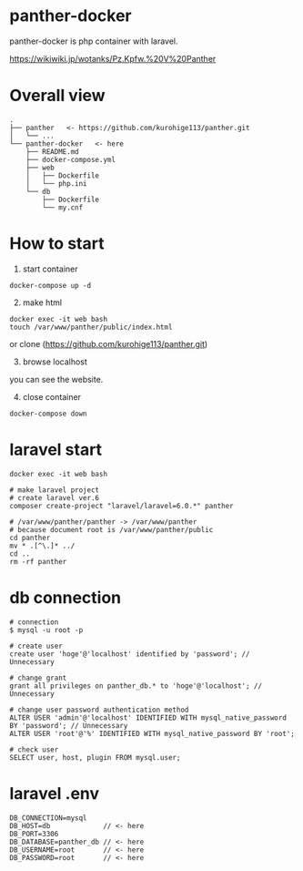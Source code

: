 # panther-docker
panther-docker is php container with laravel.

https://wikiwiki.jp/wotanks/Pz.Kpfw.%20V%20Panther

# Overall view
```
.
├── panther   <- https://github.com/kurohige113/panther.git
│   └── ...
└── panther-docker   <- here
    ├── README.md
    ├── docker-compose.yml
    ├── web
    │   ├── Dockerfile
    │   └── php.ini
    └── db
        ├── Dockerfile
        └── my.cnf
```

# How to start

1. start container
```
docker-compose up -d
```

2. make html
```
docker exec -it web bash
touch /var/www/panther/public/index.html
```
or clone (https://github.com/kurohige113/panther.git)

3. browse localhost

you can see the website.

4. close container

```
docker-compose down
```

# laravel start
```
docker exec -it web bash

# make laravel project
# create laravel ver.6
composer create-project "laravel/laravel=6.0.*" panther

# /var/www/panther/panther -> /var/www/panther
# because document root is /var/www/panther/public
cd panther
mv * .[^\.]* ../
cd ..
rm -rf panther
```

# db connection
```
# connection
$ mysql -u root -p

# create user 
create user 'hoge'@'localhost' identified by 'password'; // Unnecessary

# change grant
grant all privileges on panther_db.* to 'hoge'@'localhost'; // Unnecessary

# change user password authentication method
ALTER USER 'admin'@'localhost' IDENTIFIED WITH mysql_native_password BY 'password'; // Unnecessary
ALTER USER 'root'@'%' IDENTIFIED WITH mysql_native_password BY 'root';

# check user
SELECT user, host, plugin FROM mysql.user;

```

# laravel .env
```
DB_CONNECTION=mysql
DB_HOST=db             // <- here
DB_PORT=3306
DB_DATABASE=panther_db // <- here
DB_USERNAME=root       // <- here
DB_PASSWORD=root       // <- here
```
